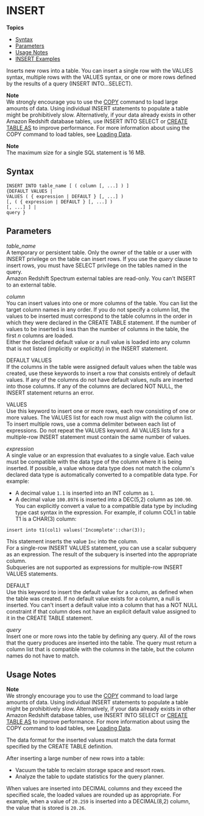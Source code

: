 # INSERT<a name="r_INSERT_30"></a>

**Topics**
+ [Syntax](#r_INSERT_30-synopsis)
+ [Parameters](#r_INSERT_30-parameters)
+ [Usage Notes](#r_INSERT_30_usage_notes)
+ [INSERT Examples](c_Examples_of_INSERT_30.md)

Inserts new rows into a table\. You can insert a single row with the VALUES syntax, multiple rows with the VALUES syntax, or one or more rows defined by the results of a query \(INSERT INTO\.\.\.SELECT\)\.

**Note**  
We strongly encourage you to use the [COPY](r_COPY.md) command to load large amounts of data\. Using individual INSERT statements to populate a table might be prohibitively slow\. Alternatively, if your data already exists in other Amazon Redshift database tables, use INSERT INTO SELECT or [CREATE TABLE AS](r_CREATE_TABLE_AS.md) to improve performance\. For more information about using the COPY command to load tables, see [Loading Data](t_Loading_data.md)\.

**Note**  
The maximum size for a single SQL statement is 16 MB\.

## Syntax<a name="r_INSERT_30-synopsis"></a>

```
INSERT INTO table_name [ ( column [, ...] ) ]
{DEFAULT VALUES |
VALUES ( { expression | DEFAULT } [, ...] )
[, ( { expression | DEFAULT } [, ...] )
[, ...] ] |
query }
```

## Parameters<a name="r_INSERT_30-parameters"></a>

 *table\_name*   
A temporary or persistent table\. Only the owner of the table or a user with INSERT privilege on the table can insert rows\. If you use the *query* clause to insert rows, you must have SELECT privilege on the tables named in the query\.   
Amazon Redshift Spectrum external tables are read\-only\. You can't INSERT to an external table\.

 *column*   
You can insert values into one or more columns of the table\. You can list the target column names in any order\. If you do not specify a column list, the values to be inserted must correspond to the table columns in the order in which they were declared in the CREATE TABLE statement\. If the number of values to be inserted is less than the number of columns in the table, the first *n* columns are loaded\.   
Either the declared default value or a null value is loaded into any column that is not listed \(implicitly or explicitly\) in the INSERT statement\. 

DEFAULT VALUES   
If the columns in the table were assigned default values when the table was created, use these keywords to insert a row that consists entirely of default values\. If any of the columns do not have default values, nulls are inserted into those columns\. If any of the columns are declared NOT NULL, the INSERT statement returns an error\. 

VALUES   
Use this keyword to insert one or more rows, each row consisting of one or more values\. The VALUES list for each row must align with the column list\. To insert multiple rows, use a comma delimiter between each list of expressions\. Do not repeat the VALUES keyword\. All VALUES lists for a multiple\-row INSERT statement must contain the same number of values\. 

 *expression*   
A single value or an expression that evaluates to a single value\. Each value must be compatible with the data type of the column where it is being inserted\. If possible, a value whose data type does not match the column's declared data type is automatically converted to a compatible data type\. For example:   
+ A decimal value `1.1` is inserted into an INT column as `1`\. 
+ A decimal value `100.8976` is inserted into a DEC\(5,2\) column as `100.90`\. 
You can explicitly convert a value to a compatible data type by including type cast syntax in the expression\. For example, if column COL1 in table T1 is a CHAR\(3\) column:   

```
insert into t1(col1) values('Incomplete'::char(3));
```
This statement inserts the value `Inc` into the column\.   
For a single\-row INSERT VALUES statement, you can use a scalar subquery as an expression\. The result of the subquery is inserted into the appropriate column\.   
Subqueries are not supported as expressions for multiple\-row INSERT VALUES statements\. 

DEFAULT   
Use this keyword to insert the default value for a column, as defined when the table was created\. If no default value exists for a column, a null is inserted\. You can't insert a default value into a column that has a NOT NULL constraint if that column does not have an explicit default value assigned to it in the CREATE TABLE statement\. 

 *query*   
Insert one or more rows into the table by defining any query\. All of the rows that the query produces are inserted into the table\. The query must return a column list that is compatible with the columns in the table, but the column names do not have to match\. 

## Usage Notes<a name="r_INSERT_30_usage_notes"></a>

**Note**  
We strongly encourage you to use the [COPY](r_COPY.md) command to load large amounts of data\. Using individual INSERT statements to populate a table might be prohibitively slow\. Alternatively, if your data already exists in other Amazon Redshift database tables, use INSERT INTO SELECT or [CREATE TABLE AS](r_CREATE_TABLE_AS.md) to improve performance\. For more information about using the COPY command to load tables, see [Loading Data](t_Loading_data.md)\.

The data format for the inserted values must match the data format specified by the CREATE TABLE definition\. 

 After inserting a large number of new rows into a table: 
+ Vacuum the table to reclaim storage space and resort rows\. 
+ Analyze the table to update statistics for the query planner\. 

When values are inserted into DECIMAL columns and they exceed the specified scale, the loaded values are rounded up as appropriate\. For example, when a value of `20.259` is inserted into a DECIMAL\(8,2\) column, the value that is stored is `20.26`\. 